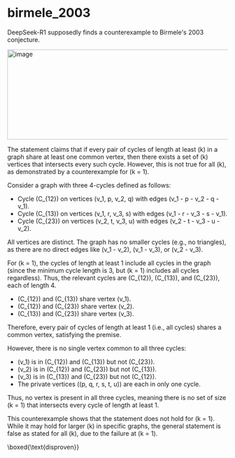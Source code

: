 # birmele_2003
DeepSeek-R1 supposedly finds a counterexample to Birmele's 2003 conjecture.

<img width="1958" height="206" alt="image" src="https://github.com/user-attachments/assets/f9a380e5-1908-46db-927c-bece63c00d83" />

The statement claims that if every pair of cycles of length at least \(k\) in a graph share at least one common vertex, then there exists a set of \(k\) vertices that intersects every such cycle. However, this is not true for all \(k\), as demonstrated by a counterexample for \(k = 1\).

Consider a graph with three 4-cycles defined as follows:
- Cycle \(C_{12}\) on vertices \(v_1, p, v_2, q\) with edges \(v_1 - p - v_2 - q - v_1\).
- Cycle \(C_{13}\) on vertices \(v_1, r, v_3, s\) with edges \(v_1 - r - v_3 - s - v_1\).
- Cycle \(C_{23}\) on vertices \(v_2, t, v_3, u\) with edges \(v_2 - t - v_3 - u - v_2\).

All vertices are distinct. The graph has no smaller cycles (e.g., no triangles), as there are no direct edges like \(v_1 - v_2\), \(v_1 - v_3\), or \(v_2 - v_3\).

For \(k = 1\), the cycles of length at least 1 include all cycles in the graph (since the minimum cycle length is 3, but \(k = 1\) includes all cycles regardless). Thus, the relevant cycles are \(C_{12}\), \(C_{13}\), and \(C_{23}\), each of length 4.

- \(C_{12}\) and \(C_{13}\) share vertex \(v_1\).
- \(C_{12}\) and \(C_{23}\) share vertex \(v_2\).
- \(C_{13}\) and \(C_{23}\) share vertex \(v_3\).

Therefore, every pair of cycles of length at least 1 (i.e., all cycles) shares a common vertex, satisfying the premise.

However, there is no single vertex common to all three cycles:
- \(v_1\) is in \(C_{12}\) and \(C_{13}\) but not \(C_{23}\).
- \(v_2\) is in \(C_{12}\) and \(C_{23}\) but not \(C_{13}\).
- \(v_3\) is in \(C_{13}\) and \(C_{23}\) but not \(C_{12}\).
- The private vertices (\(p, q, r, s, t, u\)) are each in only one cycle.

Thus, no vertex is present in all three cycles, meaning there is no set of size \(k = 1\) that intersects every cycle of length at least 1.

This counterexample shows that the statement does not hold for \(k = 1\). While it may hold for larger \(k\) in specific graphs, the general statement is false as stated for all \(k\), due to the failure at \(k = 1\).

\boxed{\text{disproven}}
